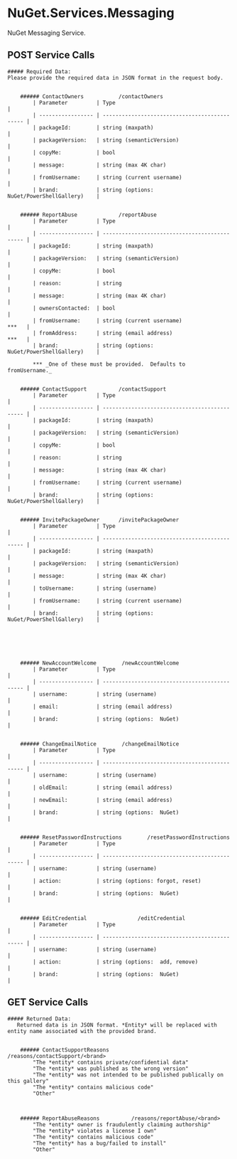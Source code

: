 NuGet.Services.Messaging
========================

NuGet Messaging Service.



## POST Service Calls
    
    ##### Required Data:  
    Please provide the required data in JSON format in the request body.


        ###### ContactOwners           /contactOwners
            | Parameter         | Type                                          |
            | ----------------- | --------------------------------------------- |
            | packageId:        | string (maxpath)                              |
            | packageVersion:   | string (semanticVersion)                      |
            | copyMe:           | bool                                          |
            | message:          | string (max 4K char)                          |
            | fromUsername:     | string (current username)                     |
            | brand:            | string (options:  NuGet/PowerShellGallery)    |


        ###### ReportAbuse             /reportAbuse
            | Parameter         | Type                                          |
            | ----------------- | --------------------------------------------- |
            | packageId:        | string (maxpath)                              |
            | packageVersion:   | string (semanticVersion)                      |
            | copyMe:           | bool                                          |
            | reason:           | string                                        |
            | message:          | string (max 4K char)                          |
            | ownersContacted:  | bool                                          |
            | fromUsername:     | string (current username)               ***   |
            | fromAddress:      | string (email address)                  ***   |
            | brand:            | string (options:  NuGet/PowerShellGallery)    |

            *** _One of these must be provided.  Defaults to fromUsername._


        ###### ContactSupport          /contactSupport
            | Parameter         | Type                                          |
            | ----------------- | --------------------------------------------- |
            | packageId:        | string (maxpath)                              |
            | packageVersion:   | string (semanticVersion)                      |
            | copyMe:           | bool                                          |
            | reason:           | string                                        |
            | message:          | string (max 4K char)                          |
            | fromUsername:     | string (current username)                     |
            | brand:            | string (options:  NuGet/PowerShellGallery)    |


        ###### InvitePackageOwner      /invitePackageOwner
            | Parameter         | Type                                          |
            | ----------------- | --------------------------------------------- |
            | packageId:        | string (maxpath)                              |
            | packageVersion:   | string (semanticVersion)                      |
            | message:          | string (max 4K char)                          |
            | toUsername:       | string (username)                             |
            | fromUsername:     | string (current username)                     |
            | brand:            | string (options:  NuGet/PowerShellGallery)    |






        ###### NewAccountWelcome        /newAccountWelcome
            | Parameter         | Type                                          |
            | ----------------- | --------------------------------------------- |
            | username:         | string (username)                             |
            | email:            | string (email address)                        |
            | brand:            | string (options:  NuGet)                      |


        ###### ChangeEmailNotice        /changeEmailNotice
            | Parameter         | Type                                          |
            | ----------------- | --------------------------------------------- |
            | username:         | string (username)                             |
            | oldEmail:         | string (email address)                        |
            | newEmail:         | string (email address)                        |
            | brand:            | string (options:  NuGet)                      |


        ###### ResetPasswordInstructions        /resetPasswordInstructions
            | Parameter         | Type                                          |
            | ----------------- | --------------------------------------------- |
            | username:         | string (username)                             |
            | action:           | string (options: forgot, reset)               |
            | brand:            | string (options:  NuGet)                      |


        ###### EditCredential                /editCredential
            | Parameter         | Type                                          |
            | ----------------- | --------------------------------------------- |
            | username:         | string (username)                             |
            | action:           | string (options:  add, remove)                |
            | brand:            | string (options:  NuGet)                      |







## GET Service Calls


    
    ##### Returned Data:
       Returned data is in JSON format. *Entity* will be replaced with entity name associated with the provided brand.


        ###### ContactSupportReasons           /reasons/contactSupport/<brand>
            "The *entity* contains private/confidential data"
            "The *entity* was published as the wrong version"
            "The *entity* was not intended to be published publically on this gallery"
            "The *entity* contains malicious code"
            "Other"



        ###### ReportAbuseReasons          /reasons/reportAbuse/<brand>
            "The *entity* owner is fraudulently claiming authorship"
            "The *entity* violates a license I own"
            "The *entity* contains malicious code"
            "The *entity* has a bug/failed to install"
            "Other"


